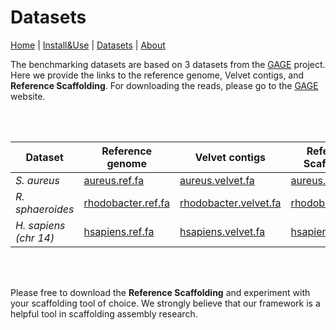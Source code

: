 
# Datasets


  [Home](index.md) |
  [Install&Use](install.md) |
  [Datasets](datasets.md) |
  [About](about.md)


The benchmarking datasets are based on 3 datasets from the [GAGE](http://gage.cbcb.umd.edu/) project. Here we provide the links to the 
reference genome, Velvet contigs, and **Reference Scaffolding**. For downloading the reads, please go to the [GAGE](http://gage.cbcb.umd.edu/) website.


<br><br>

| Dataset             | Reference genome | Velvet contigs | Reference Scaffolding |
|---------------------|------------------|----------------|-----------------------|
| *S. aureus*           |   [aureus.ref.fa](http://alan.cs.gsu.edu/repeat-aware/references/aureus.reference.fa)               |   [aureus.velvet.fa](http://alan.cs.gsu.edu/repeat-aware/assemblies/aureus.assembly.fa)             |         [aureus.scaf](http://alan.cs.gsu.edu/repeat-aware/ground_truths/aureus/ref_scaf.scaf)              |
| *R. sphaeroides*      |   [rhodobacter.ref.fa](http://alan.cs.gsu.edu/repeat-aware/references/rhodobacter.reference.fa)               |   [rhodobacter.velvet.fa](http://alan.cs.gsu.edu/repeat-aware/assemblies/rhodobacter.assembly.fa)             |     [rhodobacter.scaf](http://alan.cs.gsu.edu/repeat-aware/ground_truths/rhodobacter/ref_scaf.fa)                  |
| *H. sapiens (chr 14)* |   [hsapiens.ref.fa](http://alan.cs.gsu.edu/repeat-aware/references/hsapiens.reference.fa)              |   [hsapiens.velvet.fa](http://alan.cs.gsu.edu/repeat-aware/assemblies/hsapiens.assembly.fa)            |    [hsapiens.scaf](http://alan.cs.gsu.edu/repeat-aware/ground_truths/hsapiens/ref_scaf.scaf)                   |

<br><br>

Please free to download the **Reference Scaffolding** and experiment with your scaffolding tool of choice. We strongly believe that our 
framework is a helpful tool in scaffolding assembly research.
